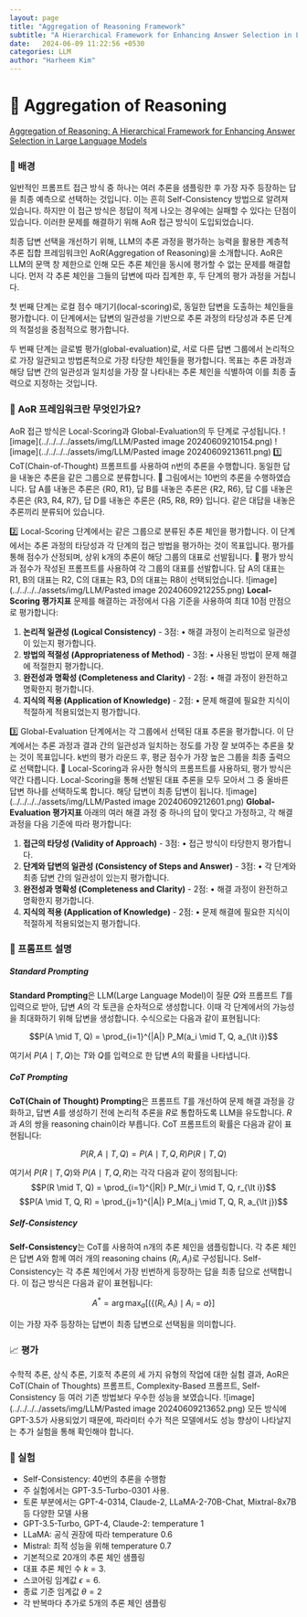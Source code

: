 ```yaml
---
layout: page
title: "Aggregation of Reasoning Framework"
subtitle: "A Hierarchical Framework for Enhancing Answer Selection in LLM"
date:   2024-06-09 11:22:56 +0530
categories: LLM
author: "Harheem Kim"
---
```


# <span style="font-weight: normal">🧠</span> Aggregation of Reasoning
[Aggregation of Reasoning: A Hierarchical Framework for Enhancing Answer Selection in Large Language Models](https://arxiv.org/pdf/2405.12939)

### <span style="font-weight: normal">🎯</span> 배경
일반적인 프롬프트 접근 방식 중 하나는 여러 추론을 샘플링한 후 가장 자주 등장하는 답을 최종 예측으로 선택하는 것입니다. 이는 흔히 Self-Consistency 방법으로 알려져 있습니다. 하지만 이 접근 방식은 정답이 적게 나오는 경우에는 실패할 수 있다는 단점이 있습니다. 이러한 문제를 해결하기 위해 AoR 접근 방식이 도입되었습니다.

최종 답변 선택을 개선하기 위해, LLM의 추론 과정을 평가하는 능력을 활용한 계층적 추론 집합 프레임워크인 AoR(Aggregation of Reasoning)을 소개합니다. AoR은 LLM의 문맥 창 제한으로 인해 모든 추론 체인을 동시에 평가할 수 없는 문제를 해결합니다. 먼저 각 추론 체인을 그들의 답변에 따라 집계한 후, 두 단계의 평가 과정을 거칩니다.

첫 번째 단계는 로컬 점수 매기기(local-scoring)로, 동일한 답변을 도출하는 체인들을 평가합니다. 이 단계에서는 답변의 일관성을 기반으로 추론 과정의 타당성과 추론 단계의 적절성을 중점적으로 평가합니다.

두 번째 단계는 글로벌 평가(global-evaluation)로, 서로 다른 답변 그룹에서 논리적으로 가장 일관되고 방법론적으로 가장 타당한 체인들을 평가합니다. 목표는 추론 과정과 해당 답변 간의 일관성과 일치성을 가장 잘 나타내는 추론 체인을 식별하여 이를 최종 출력으로 지정하는 것입니다.

### <span style="font-weight: normal">🤔</span> AoR 프레임워크란 무엇인가요?
AoR 접근 방식은 Local-Scoring과 Global-Evaluation의 두 단계로 구성됩니다.
![image](../../../../assets/img/LLM/Pasted image 20240609210154.png)
![image](../../../../assets/img/LLM/Pasted image 20240609213611.png)
1️⃣ CoT(Chain-of-Thought) 프롬프트를 사용하여 n번의 추론을 수행합니다. 동일한 답을 내놓은 추론을 같은 그룹으로 분류합니다. 
🎨 그림에서는 10번의 추론을 수행하였습니다. 답 A를 내놓은 추론은 {R0, R1}, 답 B를 내놓은 추론은 {R2, R6}, 답 C를 내놓은 추론은 {R3, R4, R7}, 답 D를 내놓은 추론은 {R5, R8, R9} 입니다. 같은 대답을 내놓은 추론끼리 분류되어 있습니다.

2️⃣ Local-Scoring 단계에서는 같은 그룹으로 분류된 추론 체인을 평가합니다. 이 단계에서는 추론 과정의 타당성과 각 단계의 접근 방법을 평가하는 것이 목표입니다. 평가를 통해 점수가 산정되며, 상위 k개의 추론이 해당 그룹의 대표로 선발됩니다.
🎨 평가 방식과 점수가 작성된 프롬프트를 사용하여 각 그룹의 대표를 선발합니다. 답 A의 대표는 R1, B의 대표는 R2, C의 대표는 R3, D의 대표는 R8이 선택되었습니다.
![image](../../../../assets/img/LLM/Pasted image 20240609212255.png)
**Local-Scoring 평가지표**
문제를 해결하는 과정에서 다음 기준을 사용하여 최대 10점 만점으로 평가합니다:
1. **논리적 일관성 (Logical Consistency)** - 3점:
	• 해결 과정이 논리적으로 일관성이 있는지 평가합니다.
2. **방법의 적절성 (Appropriateness of Method)** - 3점:
	• 사용된 방법이 문제 해결에 적절한지 평가합니다.
3. **완전성과 명확성 (Completeness and Clarity)** - 2점:
	• 해결 과정이 완전하고 명확한지 평가합니다.
4. **지식의 적용 (Application of Knowledge)** - 2점:
	• 문제 해결에 필요한 지식이 적절하게 적용되었는지 평가합니다.

3️⃣ Global-Evaluation 단계에서는 각 그룹에서 선택된 대표 추론을 평가합니다. 이 단계에서는 추론 과정과 결과 간의 일관성과 일치하는 정도를 가장 잘 보여주는 추론을 찾는 것이 목표입니다. k번의 평가 라운드 후, 평균 점수가 가장 높은 그룹을 최종 출력으로 선택합니다.
🎨 Local-Scoring과 유사한 형식의 프롬프트를 사용하되, 평가 방식은 약간 다릅니다. Local-Scoring을 통해 선발된 대표 추론을 모두 모아서 그 중 올바른 답변 하나를 선택하도록 합니다. 해당 답변이 최종 답변이 됩니다.
![image](../../../../assets/img/LLM/Pasted image 20240609212601.png)
**Global-Evaluation 평가지표**
아래의 여러 해결 과정 중 하나의 답이 맞다고 가정하고, 각 해결 과정을 다음 기준에 따라 평가합니다:
1. **접근의 타당성 (Validity of Approach)** - 3점:
	• 접근 방식이 타당한지 평가합니다.
2. **단계와 답변의 일관성 (Consistency of Steps and Answer)** - 3점:
	• 각 단계와 최종 답변 간의 일관성이 있는지 평가합니다.
3. **완전성과 명확성 (Completeness and Clarity)** - 2점:
	• 해결 과정이 완전하고 명확한지 평가합니다.
4. **지식의 적용 (Application of Knowledge)** - 2점:
	• 문제 해결에 필요한 지식이 적절하게 적용되었는지 평가합니다.

### <span style="font-weight: normal">📝</span> 프롬프트 설명 

##### Standard Prompting
**Standard Prompting**은 LLM(Large Language Model)이 질문 $`Q`$와 프롬프트 $`T`$를 입력으로 받아, 답변 $`A`$의 각 토큰을 순차적으로 생성합니다. 이때 각 단계에서의 가능성을 최대화하기 위해 답변을 생성합니다. 수식으로는 다음과 같이 표현됩니다:

$$P(A \mid T, Q) = \prod_{i=1}^{|A|} P_M(a_i \mid T, Q, a_{\lt i})$$

여기서 $`P(A \mid T, Q)`$는 $`T`$와 $`Q`$를 입력으로 한 답변 $`A`$의 확률을 나타냅니다.

##### CoT Prompting
**CoT(Chain of Thought) Prompting**은 프롬프트 $`T`$를 개선하여 문제 해결 과정을 강화하고, 답변 $`A`$를 생성하기 전에 논리적 추론을 $R$로 통합하도록 LLM을 유도합니다. $`R`$과 $`A`$의 쌍을 reasoning chain이라 부릅니다. CoT 프롬프트의 확률은 다음과 같이 표현됩니다:

$$P(R, A \mid T, Q) = P(A \mid T, Q, R)P(R \mid T, Q)$$

여기서 $`P(R \mid T, Q)`$와 $`P(A \mid T, Q, R)`$는 각각 다음과 같이 정의됩니다:
$$P(R \mid T, Q) = \prod_{i=1}^{|R|} P_M(r_i \mid T, Q, r_{\lt i})$$
$$P(A \mid T, Q, R) = \prod_{j=1}^{|A|} P_M(a_j \mid T, Q, R, a_{\lt j})$$

##### Self-Consistency
**Self-Consistency**는 CoT를 사용하여 n개의 추론 체인을 샘플링합니다. 각 추론 체인은 답변 $`A`$와 함께 여러 개의 reasoning chains $`(R_i, A_i)`$로 구성됩니다. Self-Consistency는 각 추론 체인에서 가장 빈번하게 등장하는 답을 최종 답으로 선택합니다. 이 접근 방식은 다음과 같이 표현됩니다:

$$A^* = \arg \max_a [(\{(R_i, A_i)\mid A_i = a\}]$$

이는 가장 자주 등장하는 답변이 최종 답변으로 선택됨을 의미합니다.

### <span style="font-weight: normal">📈</span> 평가
수학적 추론, 상식 추론, 기호적 추론의 세 가지 유형의 작업에 대한 실험 결과, AoR은 CoT(Chain of Thoughts) 프롬프트, Complexity-Based 프롬프트, Self-Consistency 등 여러 기존 방법보다 우수한 성능을 보였습니다.
![image](../../../../assets/img/LLM/Pasted image 20240609213652.png)
모든 방식에 GPT-3.5가 사용되었기 때문에, 파라미터 수가 적은 모델에서도 성능 향상이 나타날지는 추가 실험을 통해 확인해야 합니다.

### <span style="font-weight: normal">🔬</span> 실험
- Self-Consistency: 40번의 추론을 수행함
- 주 실험에서는 GPT-3.5-Turbo-0301 사용.
- 토론 부분에서는 GPT-4-0314, Claude-2, LLaMA-2-70B-Chat, Mixtral-8x7B 등 다양한 모델 사용
- GPT-3.5-Turbo, GPT-4, Claude-2: temperature 1
- LLaMA: 공식 권장에 따라 temperature 0.6
- Mistral: 최적 성능을 위해 temperature 0.7
- 기본적으로 20개의 추론 체인 샘플링
- 대표 추론 체인 수 $k = 3$.
- 스코어링 임계값 $ϵ = 6$.
- 종료 기준 임계값 $θ = 2$
- 각 반복마다 추가로 5개의 추론 체인 샘플링